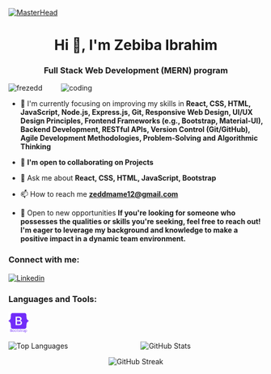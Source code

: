 [![MasterHead](https://images.pexels.com/photos/5380594/pexels-photo-5380594.jpeg)](https://Frezedd.io)

<h1 align="center">Hi 👋, I'm Zebiba Ibrahim</h1>
<h3 align="center">Full Stack Web Development (MERN) program</h3>

<img align="right" alt="coding" width="400" src="https://cdn-media-1.freecodecamp.org/code-radio/Saron3.gif">

<p align="left"> <img src="https://komarev.com/ghpvc/?username=frezedd&label=Profile%20views&color=0e75b6&style=flat" alt="frezedd" /> </p>

- 🌱 I'm currently focusing on improving my skills in **React, CSS, HTML, JavaScript, Node.js, Express.js, Git, Responsive Web Design, UI/UX Design Principles, Frontend Frameworks (e.g., Bootstrap, Material-UI), Backend Development, RESTful APIs, Version Control (Git/GitHub), Agile Development Methodologies, Problem-Solving and Algorithmic Thinking**

- 🤝 **I'm open to collaborating on Projects**

- 💬 Ask me about **React, CSS, HTML, JavaScript, Bootstrap**

- 📫 How to reach me **zeddmame12@gmail.com**

- 💼 Open to new opportunities **If you're looking for someone who possesses the qualities or skills you're seeking, feel free to reach out! I'm eager to leverage my background and knowledge to make a positive impact in a dynamic team environment.**

<h3 align="left">Connect with me:</h3>
<p align="left">
  <a href="https://www.linkedin.com/in/zebiba-ibrahim-09a911216/" target="_blank"><img align="center" src="https://raw.githubusercontent.com/rahuldkjain/github-profile-readme-generator/master/src/images/icons/Social/linked-in-alt.svg" alt="Linkedin" height="30" width="40" /></a>
</p>

<h3 align="left">Languages and Tools:</h3>
<p align="left"> 
  <a href="https://getbootstrap.com" target="_blank" rel="noreferrer"> <img src="https://raw.githubusercontent.com/devicons/devicon/master/icons/bootstrap/bootstrap-plain-wordmark.svg" alt="Bootstrap" width="40" height="40"/> </a> 
  <!-- Add other icons here -->
</p>

<p align="left">
  <img align="left" src="https://github-readme-stats.vercel.app/api/top-langs?username=frezedd&show_icons=true&locale=en&layout=compact" alt="Top Languages" />
</p>

<p align="center">
  <img src="https://github-readme-stats.vercel.app/api?username=frezedd&show_icons=true&locale=en" alt="GitHub Stats" />
</p>

<p align="center">
  <img src="https://github-readme-streak-stats.herokuapp.com/?user=frezedd&" alt="GitHub Streak" />
</p>
